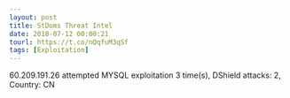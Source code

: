 ```yaml
---
layout: post
title: StDoms Threat Intel
date: 2018-07-12 00:00:21
tourl: https://t.co/nQqfuM3qSf
tags: [Exploitation]
---
```

60.209.191.26 attempted MYSQL exploitation 3 time(s), DShield attacks: 2, Country: CN